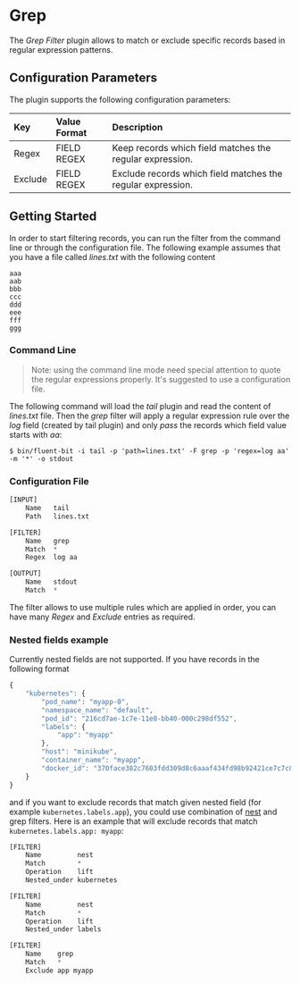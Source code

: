 # Grep

The _Grep Filter_ plugin allows to match or exclude specific records based in regular expression patterns.

## Configuration Parameters

The plugin supports the following configuration parameters:

| Key | Value Format | Description |
| :--- | :--- | :--- |
| Regex | FIELD REGEX | Keep records which field matches the regular expression. |
| Exclude | FIELD REGEX | Exclude records which field matches the regular expression. |

## Getting Started

In order to start filtering records, you can run the filter from the command line or through the configuration file. The following example assumes that you have a file called _lines.txt_ with the following content

```text
aaa
aab
bbb
ccc
ddd
eee
fff
ggg
```

### Command Line

> Note: using the command line mode need special attention to quote the regular expressions properly. It's suggested to use a configuration file.

The following command will load the _tail_ plugin and read the content of _lines.txt_ file. Then the _grep_ filter will apply a regular expression rule over the _log_ field \(created by tail plugin\) and only _pass_ the records which field value starts with _aa_:

```text
$ bin/fluent-bit -i tail -p 'path=lines.txt' -F grep -p 'regex=log aa' -m '*' -o stdout
```

### Configuration File

```python
[INPUT]
    Name   tail
    Path   lines.txt

[FILTER]
    Name   grep
    Match  *
    Regex  log aa

[OUTPUT]
    Name   stdout
    Match  *
```

The filter allows to use multiple rules which are applied in order, you can have many _Regex_ and _Exclude_ entries as required.

### Nested fields example

Currently nested fields are not supported. If you have records in the following format

```javascript
{
    "kubernetes": {
        "pod_name": "myapp-0",
        "namespace_name": "default",
        "pod_id": "216cd7ae-1c7e-11e8-bb40-000c298df552",
        "labels": {
            "app": "myapp"
        },
        "host": "minikube",
        "container_name": "myapp",
        "docker_id": "370face382c7603fdd309d8c6aaaf434fd98b92421ce7c7c8aafe7697d4aa362"
    }
}
```

and if you want to exclude records that match given nested field \(for example `kubernetes.labels.app`\), you could use combination of [nest](https://docs.fluentbit.io/manual/v/1.0/filter/nest) and grep filters. Here is an example that will exclude records that match `kubernetes.labels.app: myapp`:

```python
[FILTER]
    Name         nest
    Match        *
    Operation    lift
    Nested_under kubernetes

[FILTER]
    Name         nest
    Match        *
    Operation    lift
    Nested_under labels

[FILTER]
    Name    grep
    Match   *
    Exclude app myapp
```

